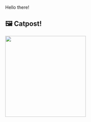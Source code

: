 Hello there!



## 🖼️ Catpost!

<sub>
    <img src="https://cdn2.thecatapi.com/images/adi.jpg" height="256">
</sub>

